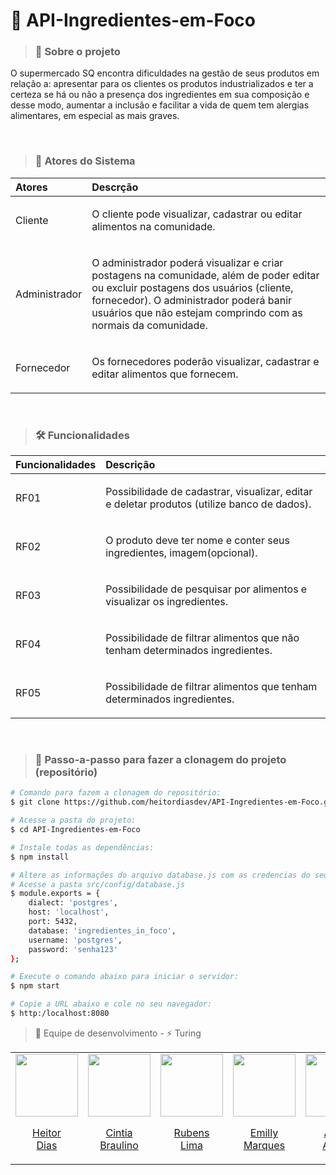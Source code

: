 # 🛒 API-Ingredientes-em-Foco 

> ### 💬 Sobre o projeto

O supermercado SQ encontra dificuldades na gestão de
seus produtos em relação a: apresentar para os clientes os produtos industrializados e ter a certeza se há
ou não a presença dos ingredientes em sua composição e desse modo, aumentar a inclusão
e facilitar a vida de quem tem alergias alimentares, em especial as mais graves.

<br/>

> ### 👥 Atores do Sistema
Atores | Descrção
:--- | :--- 
Cliente | <p>O cliente pode visualizar, cadastrar ou editar alimentos na comunidade.</p>
Administrador |<p>O administrador poderá visualizar e criar postagens na comunidade, além de poder editar ou excluir postagens dos usuários (cliente, fornecedor). O administrador poderá banir usuários que não estejam comprindo com as normais da comunidade.</p>
Fornecedor |<p>Os fornecedores poderão visualizar, cadastrar e editar alimentos que fornecem.</p>

<br/>

> ### 🛠 Funcionalidades
Funcionalidades | Descrição
:--- | :---
RF01 | <p>Possibilidade de cadastrar, visualizar, editar e deletar produtos (utilize banco de dados).</p>
RF02 | <p>O produto deve ter nome e conter seus ingredientes, imagem(opcional).</p>
RF03 | <p>Possibilidade de pesquisar por alimentos e visualizar os ingredientes.</p>
RF04 | <p>Possibilidade de filtrar alimentos que não tenham determinados ingredientes.</p>
RF05 | <p>Possibilidade de filtrar alimentos que tenham determinados ingredientes.</p>

<br/>

> ### 🔁 Passo-a-passo para fazer a clonagem do projeto (repositório)
```bash
# Comando para fazem a clonagem do repositório:
$ git clone https://github.com/heitordiasdev/API-Ingredientes-em-Foco.git

# Acesse a pasta do projeto:
$ cd API-Ingredientes-em-Foco

# Instale todas as dependências:
$ npm install

# Altere as informações do arquivo database.js com as credencias do seu postgres:
# Acesse a pasta src/config/database.js
$ module.exports = {
    dialect: 'postgres',
    host: 'localhost',
    port: 5432,
    database: 'ingredientes_in_foco',
    username: 'postgres',
    password: 'senha123'
};

# Execute o comando abaixo para iniciar o servidor:
$ npm start

# Copie a URL abaixo e cole no seu navegador:
$ http:/localhost:8080
```
> <p>🚀 Equipe de desenvolvimento - ⚡ Turing</p>

<table align="center">
  <tr align="center">
    <td>
      <a href="https://github.com/heitordiasdev">
        <img src="https://avatars.githubusercontent.com/heitordiasdev" width=100 />
        <p>Heitor <br/>Dias</p>
      </a>
    </td>
    <td>
      <a href="https://github.com/CintiaBraulino">
        <img src="https://avatars.githubusercontent.com/CintiaBraulino" width=100 />
        <p>Cintia <br/>Braulino</p>
      </a>
    </td>
    <td>
      <a href="https://github.com/RubensLFerreira">
        <img src="https://avatars.githubusercontent.com/RubensLFerreira" width=100 />
        <p>Rubens <br/>Lima</p>
      </a>
    </td>
    <td>
      <a href="https://github.com/emillymar">
        <img src="https://avatars.githubusercontent.com/emillymar" width=100 />
        <p>Emilly <br/>Marques</p>
      </a>
    </td>
    <td>
      <a href="https://github.com/Alicia-Alexia">
        <img src="https://avatars.githubusercontent.com/Alicia-Alexia" width=100 />
        <p>Alicia <br/>Alexia</p>
      </a>
    </td>
    <td>
      <a href="https://github.com/IgorPAS">
        <img src="https://avatars.githubusercontent.com/IgorPAS" width=100 />
        <p>Igor <br/>Silva</p>
      </a>
    </td>
  </tr>
<!--   <tr align="center">
    <td>
      <a href="https://github.com/aucoliveira">
        <img src="https://avatars.githubusercontent.com/u/aucoliveira" width=100 />
        <p>Augusto <br/>Cesar</p>
      </a>
    </td>
  </tr> -->
</table>
